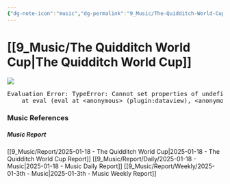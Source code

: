 ```yaml
---
{"dg-note-icon":"music","dg-permalink":"9_Music/The-Quidditch-World-Cup","created-date":"2025-01-18 4:53:18 pm","date":"2025-01-18","type":"music","tags":["music"],"aliases":null,"title":"The Quidditch World Cup","music-url":"https://open.spotify.com/track/668l1jLhA5t4nYsSIvdPf1","album":"Harry Potter And The Goblet Of Fire (Original Motion Picture Soundtrack)","album-release-date":"2005-11-09","album-url":"https://open.spotify.com/album/64gUb1lgmNhAK0IPfVsR6K","cover":"![Harry Potter And The Goblet Of Fire (Original Motion Picture Soundtrack)](https://i.scdn.co/image/ab67616d00001e02bb71e7f0768b0b71d93adb8e)","cover-url":"https://i.scdn.co/image/ab67616d00001e02bb71e7f0768b0b71d93adb8e","artists":"Patrick Doyle","added-at":"Sat Jan 18 2025 - 오후 4:53:21","rating":"⭐⭐⭐⭐⭐⭐⭐⭐⭐⭐","dg-publish":true,"permalink":"/9_Music/The-Quidditch-World-Cup/","dgPassFrontmatter":true,"noteIcon":"music"}
---
```


# [[9_Music/The Quidditch World Cup\|The Quidditch World Cup]]
![](https://i.scdn.co/image/ab67616d00001e02bb71e7f0768b0b71d93adb8e)


<pre class="dataview dataview-error">Evaluation Error: TypeError: Cannot set properties of undefined (setting 'innerHTML')
    at eval (eval at &lt;anonymous&gt; (plugin:dataview), &lt;anonymous&gt;:6:21)</pre>











### Music References
##### Music Report
[[9_Music/Report/2025-01-18 - The Quidditch World Cup\|2025-01-18 - The Quidditch World Cup Report]]
[[9_Music/Report/Daily/2025-01-18 - Music\|2025-01-18 - Music Daily Report]]
[[9_Music/Report/Weekly/2025-01-3th - Music\|2025-01-3th - Music Weekly Report]]







